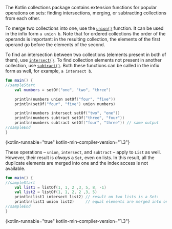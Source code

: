 [//]: # (title: Set-specific operations)

The Kotlin collections package contains extension functions for popular operations on sets: finding intersections, merging,
or subtracting collections from each other.

To merge two collections into one, use the [`union()`](https://kotlinlang.org/api/latest/jvm/stdlib/kotlin.collections/union.html)
function. It can be used in the infix form `a union b`.
Note that for ordered collections the order of the operands is important: in the resulting collection, the elements of the
first operand go before the elements of the second.

To find an intersection between two collections (elements present in both of them), use [`intersect()`](https://kotlinlang.org/api/latest/jvm/stdlib/kotlin.collections/intersect.html).
To find collection elements not present in another collection, use [`subtract()`](https://kotlinlang.org/api/latest/jvm/stdlib/kotlin.collections/subtract.html). 
Both these functions can be called in the infix form as well, for example, `a intersect b`.

```kotlin
fun main() {
//sampleStart
    val numbers = setOf("one", "two", "three")

    println(numbers union setOf("four", "five"))
    println(setOf("four", "five") union numbers)

    println(numbers intersect setOf("two", "one"))
    println(numbers subtract setOf("three", "four"))
    println(numbers subtract setOf("four", "three")) // same output
//sampleEnd
}
```
{kotlin-runnable="true" kotlin-min-compiler-version="1.3"}

These operations – `union`, `intersect`, and `subtract` – apply to `List` as well.
However, their result is _always_ a `Set`, even on lists. In this result, all the duplicate elements are merged into one 
and the index access is not available.

```kotlin
fun main() {
//sampleStart
    val list1 = listOf(1, 1, 2 ,3, 5, 8, -1)
    val list2 = listOf(1, 1, 2, 2 ,3, 5)
    println(list1 intersect list2) // result on two lists is a Set: 
    println(list1 union list2)     // equal elements are merged into one
//sampleEnd
}
```
{kotlin-runnable="true" kotlin-min-compiler-version="1.3"}
